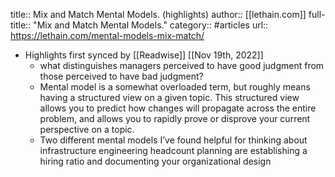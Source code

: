 title:: Mix and Match Mental Models. (highlights)
author:: [[lethain.com]]
full-title:: "Mix and Match Mental Models."
category:: #articles
url:: https://lethain.com/mental-models-mix-match/

- Highlights first synced by [[Readwise]] [[Nov 19th, 2022]]
	- what distinguishes managers perceived to have good judgment from those perceived to have bad judgment?
	- Mental model is a somewhat overloaded term, but roughly means having a structured view on a given topic. This structured view allows you to predict how changes will propagate across the entire problem, and allows you to rapidly prove or disprove your current perspective on a topic.
	- Two different mental models I’ve found helpful for thinking about infrastructure engineering headcount planning are establishing a hiring ratio and documenting your organizational design